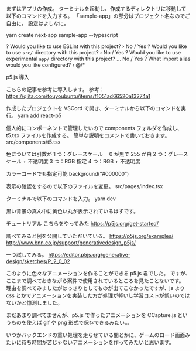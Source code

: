 まずはアプリの作成。
ターミナルを起動し、作成するディレクトリに移動して以下のコマンドを入力する。
「sample-app」の部分はプロジェクト名なのでご自由に。
設定はよしなに。

yarn create next-app sample-app --typescript

? Would you like to use ESLint with this project? › No / Yes
? Would you like to use `src/` directory with this project? › No / Yes
? Would you like to use experimental `app/` directory with this project? … No / Yes
? What import alias would you like configured? › @/\*

p5.js 導入

こちらの記事を参考に導入します。
参考：https://qiita.com/touyoubuntu/items/f1051ad66520a13274a1

作成したプロジェクトを VSCord で開き、ターミナルから以下のコマンドを実行。
yarn add react-p5

個人的にコンポーネントで管理したいので components フォルダを作成し、t5.tsx ファイルを作成する。
簡単な説明をコメントで書いておきます。
src/components/t5.tsx

色については引数が
1 つ：グレースケール　 0 が黒で 255 が白
2 つ：グレースケール + 不透明度
3 つ：RGB 指定
4 つ：RGB + 不透明度

カラーコードでも指定可能
background(“#000000”)

表示の確認をするので以下のファイルを変更。
src/pages/index.tsx

ターミナルで以下のコマンドを入力。
yarn dev

黒い背景の真ん中に黄色い丸が表示されているはずです。

チュートリアル
こちらをやってみた
https://p5js.org/get-started/

調べてみると例を公開していただいている。
https://p5js.org/examples/
http://www.bnn.co.jp/support/generativedesign_p5js/

一つ試してみる。
https://editor.p5js.org/generative-design/sketches/P_2_0_02

このように色々なアニメーションを作ることができる p5.js 君でした。
ですが、ここまで調べておきながら案件で使用されているところを見たことないです。
理由を調べてみましたがはっきりとしてものが出てこなかったですが、js より css とかでアニメーションを実装した方が処理が軽いし学習コストが低いのではないかと憶測しました。

まだあまり調べてませんが、p5.js で作ったアニメーションを CCapture.js というものを使えば gif や png 形式で保存できるみたい…

いつかバックエンドの重い処理を走らせている間とかに、ゲームのロード画面みたいに待ち時間が苦じゃないアニメーションを作ってみたいと思います。

